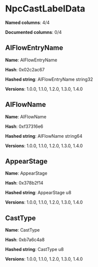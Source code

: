 # NpcCastLabelData
**Named columns**: 4/4

**Documented columns**: 0/4

## AIFlowEntryName

**Name**: AIFlowEntryName

**Hash**: 0x02c2ac67

**Hashed string**: AIFlowEntryName string32

**Versions**: 1.0.0, 1.1.0, 1.2.0, 1.3.0, 1.4.0

## AIFlowName

**Name**: AIFlowName

**Hash**: 0xf37316e6

**Hashed string**: AIFlowName string64

**Versions**: 1.0.0, 1.1.0, 1.2.0, 1.3.0, 1.4.0

## AppearStage

**Name**: AppearStage

**Hash**: 0x378b2f14

**Hashed string**: AppearStage u8

**Versions**: 1.0.0, 1.1.0, 1.2.0, 1.3.0, 1.4.0

## CastType

**Name**: CastType

**Hash**: 0xb7a6c4a8

**Hashed string**: CastType u8

**Versions**: 1.0.0, 1.1.0, 1.2.0, 1.3.0, 1.4.0

